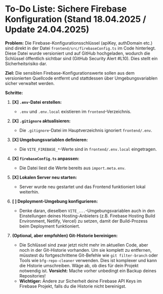 # To-Do Liste: Sichere Firebase Konfiguration (Stand 18.04.2025 / Update 24.04.2025)

**Problem:** Die Firebase-Konfigurationsschlüssel (apiKey, authDomain etc.) sind direkt in der Datei `frontend/src/firebaseConfig.ts` im Code hinterlegt. Diese Datei wurde versioniert und auf GitHub hochgeladen, wodurch die Schlüssel öffentlich sichtbar sind (GitHub Security Alert #L10). Dies stellt ein Sicherheitsrisiko dar.

**Ziel:** Die sensiblen Firebase-Konfigurationswerte sollen aus dem versionierten Quellcode entfernt und stattdessen über Umgebungsvariablen sicher verwaltet werden.

**Schritte:**

1.  **[X] `.env`-Datei erstellen:**
    *   `.env` und `.env.local` existieren im `frontend`-Verzeichnis.

2.  **[X] `.gitignore` aktualisieren:**
    *   Die `.gitignore`-Datei im Hauptverzeichnis ignoriert `frontend/.env`.

3.  **[X] Umgebungsvariablen definieren:**
    *   Die `VITE_FIREBASE_*`-Werte sind in `frontend/.env.local` eingetragen.

4.  **[X] `firebaseConfig.ts` anpassen:**
    *   Die Datei liest die Werte bereits aus `import.meta.env`.

5.  **[X] Lokalen Server neu starten:**
    *   Server wurde neu gestartet und das Frontend funktioniert lokal weiterhin.

6.  **[ ] Deployment-Umgebung konfigurieren:**
    *   Denke daran, dieselben `VITE_...`-Umgebungsvariablen auch in den Einstellungen deines Hosting-Anbieters (z.B. Firebase Hosting Build Environment, Netlify, Vercel) zu setzen, damit der Build-Prozess beim Deployment funktioniert.

7.  **(Optional, aber empfohlen) Git-Historie bereinigen:**
    *   Die Schlüssel sind zwar jetzt nicht mehr im aktuellen Code, aber noch in der Git-Historie vorhanden. Um sie komplett zu entfernen, müsstest du fortgeschrittene Git-Befehle wie `git filter-branch` oder Tools wie `bfg-repo-cleaner` verwenden. Dies ist komplexer und kann die Historie umschreiben. Wäge ab, ob dies für dein Projekt notwendig ist. **Vorsicht:** Mache vorher unbedingt ein Backup deines Repositories!
    *   **Wichtiger:** Ändere zur Sicherheit deine Firebase API Keys im Firebase Projekt, falls du die Historie nicht bereinigst. 